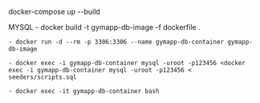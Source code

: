 docker-compose up --build


MYSQL
    - docker build -t gymapp-db-image -f dockerfile .

    - docker run -d --rm -p 3306:3306 --name gymapp-db-container gymapp-db-image

    - docker exec -i gymapp-db-container mysql -uroot -p123456 <docker exec -i gymapp-db-container mysql -uroot -p123456 < seeders/scripts.sql

    - docker exec -it gymapp-db-container bash